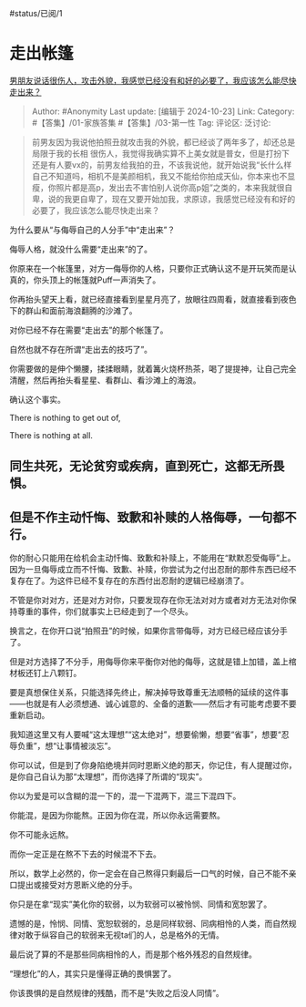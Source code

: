 #status/已阅/1

# 走出帐篷

[男朋友说话很伤人，攻击外貌，我感觉已经没有和好的必要了，我应该怎么能尽快走出来？](https://www.zhihu.com/question/1101086810/answer/13027728863)

> Author: #Anonymity
> Last update: [编辑于 2024-10-23]
> Link:
> Category: #【答集】/01-家族答集 #【答集】/03-第一性
> Tag:
> 评论区:
> 泛讨论:

> 前男友因为我说他拍照丑就攻击我的外貌，都已经谈了两年多了，却还总是局限于我的长相 很伤人，我觉得我确实算不上美女就是普女，但是打扮下还是有人要vx的，前男友给我拍的丑，不该我说他，就开始说我“长什么样自己不知道吗，相机不是美颜相机，我又不能给你拍成天仙，你本来也不显瘦，你照片都是高p，发出去不害怕别人说你高p姐”之类的，本来我就很自卑，说的我更自卑了，现在又要开始加我，求原谅，我感觉已经没有和好的必要了，我应该怎么能尽快走出来？

为什么要从“与侮辱自己的人分手”中“走出来”？

侮辱人格，就没什么需要“走出来”的了。

你原来在一个帐篷里，对方一侮辱你的人格，只要你正式确认这不是开玩笑而是认真的，你头顶上的帐篷就Puff一声消失了。

你再抬头望天上看，就已经直接看到星星月亮了，放眼往四周看，就直接看到夜色下的群山和面前海浪翻腾的沙滩了。

对你已经不存在需要“走出去”的那个帐篷了。

自然也就不存在所谓“走出去的技巧了”。

你需要做的是伸个懒腰，揉揉眼睛，就着篝火烧杯热茶，喝了提提神，让自己完全清醒，然后再抬头看星星、看群山、看沙滩上的海浪。

确认这个事实。

There is nothing to get out of,

There is nothing at all.

## **同生共死，无论贫穷或疾病，直到死亡，这都无所畏惧。** ##

## **但是不作主动忏悔、致歉和补赎的人格侮辱，一句都不行。** ##

你的耐心只能用在给机会主动忏悔、致歉和补赎上，不能用在“默默忍受侮辱”上。因为一旦侮辱成立而不忏悔、致歉、补赎，你尝试为之付出忍耐的那件东西已经不复存在了。为这件已经不复存在的东西付出忍耐的逻辑已经崩溃了。

不管是你对对方，还是对方对你，只要发现存在你无法对对方或者对方无法对你保持尊重的事件，你们就事实上已经走到了一个尽头。

换言之，在你开口说“拍照丑”的时候，如果你言带侮辱，对方已经已经应该分手了。

但是对方选择了不分手，用侮辱你来平衡你对他的侮辱，这就是错上加错，盖上棺材板还钉上八颗钉。

要是真想保住关系，只能选择先终止，解决掉导致尊重无法顺畅的延续的这件事——也就是有人必须想通、诚心诚意的、全备的道歉——然后才有可能考虑要不要重新启动。

我知道这里又有人要喊“这太理想”“这太绝对”，想要偷懒，想要“省事”，想要“忍辱负重”，想“让事情被淡忘”。

你可以试，但是到了你身陷绝境并同时恩断义绝的那天，你记住，有人提醒过你，是你自己自认为那“太理想”，而你选择了所谓的“现实”。

你以为爱是可以含糊的混一下的，混一下混两下，混三下混四下。

你能混，是因为你能熬。正因为你在混，所以你永远需要熬。

你不可能永远熬。

而你一定正是在熬不下去的时候混不下去。

所以，数学上必然的，你一定会在自己熬得只剩最后一口气的时候，自己不能不亲口提出或接受对方恩断义绝的分手。

你只是在拿“现实”美化你的软弱，以为软弱可以被怜悯、同情和宽恕罢了。

遗憾的是，怜悯、同情、宽恕软弱的，总是同样软弱、同病相怜的人类，而自然规律对敢于纵容自己的软弱来无视ta们的人，总是格外的无情。

最后说了算的不是那些同病相怜的人，而是那个格外残忍的自然规律。

“理想化”的人，其实只是懂得正确的畏惧罢了。

你该畏惧的是自然规律的残酷，而不是“失败之后没人同情”。
